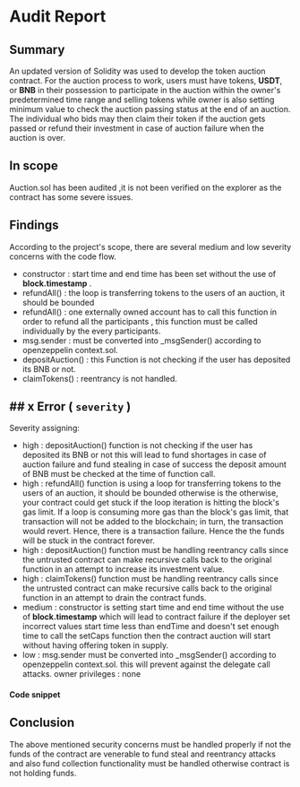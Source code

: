# Audit Report

##  Summary
An updated version of Solidity was used to develop the token auction contract. For the auction process to work, users must have tokens, **USDT**, or **BNB** in their possession to participate in the auction within the owner&#39;s predetermined time range and selling tokens while owner is also setting minimum value to check the auction passing status at the end of an auction. The individual who bids may then claim their token if the auction gets passed or refund their investment in case of auction failure when the auction is over.

## In scope

Auction.sol has been audited ,it is not been verified on the explorer as the contract has some severe issues. 

## Findings

According to the project&#39;s scope, there are several medium and low severity concerns with the code flow.

- constructor : start time and end time has been set without the use of **block.timestamp** . 
- refundAll() : the loop is transferring tokens to the users of an auction, it should be bounded
- refundAll() : one externally owned account has to call this function in order to refund all the participants , this function must be called individually by the every participants.
- msg.sender : must be converted into _msgSender() according to openzeppelin context.sol.
- depositAuction() : this Function is not checking if the user has deposited its BNB or not.
- claimTokens() : reentrancy is not handled.

## ## x Error (  `severity`  )

Severity assigning:
- high : depositAuction() function is not checking if the user has deposited its BNB or not this will lead to fund shortages in case of auction failure and fund stealing in case of success the deposit amount of BNB must be checked at the time of function call.
- high : refundAll() function is using a loop for transferring tokens to the users of an auction, it should be bounded otherwise is the otherwise, your contract could get stuck if the loop iteration is hitting the block's gas limit. If a loop is consuming more gas than the block's gas limit, that transaction will not be added to the blockchain; in turn, the transaction would revert. Hence, there is a transaction failure. Hence the the funds will be stuck in the contract forever.
- high : depositAuction() function must be handling reentrancy calls since the untrusted contract can make recursive calls back to the original function in an attempt to increase its investment value.
- high : claimTokens() function must be handling reentrancy calls since the untrusted contract can make recursive calls back to the original function in an attempt to drain the contract funds.
- medium : constructor is setting start time and end time without the use of **block.timestamp** which will lead to contract failure if the deployer set incorrect values start time less than endTime and doesn't set enough time to call the setCaps function then the contract auction will start without having offering token in supply.
- low : msg.sender must be converted into _msgSender() according to openzeppelin context.sol. this will prevent against the delegate call attacks.
owner privileges : none

#### Code snippet


## Conclusion
The above mentioned security concerns must be handled properly if not the funds of the contract are venerable to fund steal and reentrancy attacks and also fund collection functionality must be handled otherwise contract is not holding funds.

